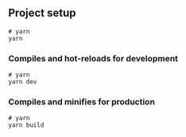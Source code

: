 ## Project setup

```
# yarn
yarn
```

### Compiles and hot-reloads for development

```
# yarn
yarn dev
```

### Compiles and minifies for production

```
# yarn
yarn build
```
